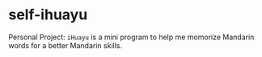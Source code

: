 # self-ihuayu
Personal Project: `iHuayu` is a mini program to help me momorize Mandarin words for a better Mandarin skills.
